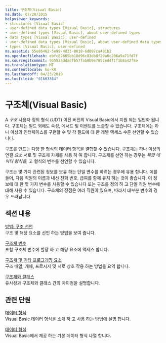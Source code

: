 ```yaml
---
title: 구조체(Visual Basic)
ms.date: 07/20/2015
helpviewer_keywords:
- structures [Visual Basic]
- user-defined data types [Visual Basic], structures
- user-defined types [Visual Basic], about user-defined types
- data types [Visual Basic], user-defined
- user-defined data types [Visual Basic], about user-defined data types
- types [Visual Basic], user-defined
ms.assetid: 55e86462-5e99-4d33-8018-6d097ca491b2
ms.openlocfilehash: ebfc82665bb18d96c83db8f29a6c206a9a71fd7f
ms.sourcegitcommit: 9b552addadfb57fab0b9e7852ed4f1f1b8a42f8e
ms.translationtype: MT
ms.contentlocale: ko-KR
ms.lasthandoff: 04/23/2019
ms.locfileid: "61663364"
---
```

# <a name="structures-visual-basic"></a>구조체(Visual Basic)
A *구조* 사용자 정의 형식 (UDT) 이전 버전의 Visual Basic에서 지원 되는 일반화 됩니다. 구조체는 필드 외에도 속성, 메서드 및 이벤트를 노출할 수 있습니다. 구조체에는 하나 이상의 인터페이스를 구현할 수 및 각 필드에 대 한 개별 액세스 수준 선언할 수 있습니다.  
  
 구조를 만드는 다양 한 형식의 데이터 항목을 결합할 수 있습니다. 구조체는 하나 이상의 연결 *요소* 서로 및 구조체 자체를 사용 하 여 합니다. 구조체를 선언 하는 경우는 *복합 데이터 형식을*, 고 형식의 변수를 선언할 수 있습니다.  
  
 구조는 몇 가지 관련된 정보를 보유 하는 단일 변수를 하려는 경우에 유용 합니다. 예를 들어, 다음 직원의 이름과 내선 전화 번호, 급여를 함께 유지 하는 것이 좋습니다. 이 정보에 대 한 몇 가지 변수를 사용할 수 있습니다 또는 구조를 정의 하 고 단일 직원 변수에 대해 사용 수 있습니다. 구조체의 장점은 여러 직원이 있으며, 따라서 대부분 변수의 경우 드러납니다.  
  
## <a name="in-this-section"></a>섹션 내용  
 [방법: 구조 선언](../../../../visual-basic/programming-guide/language-features/data-types/how-to-declare-a-structure.md)  
 구조 및 해당 요소를 선언 하는 방법을 보여 줍니다.  
  
 [구조체 변수](../../../../visual-basic/programming-guide/language-features/data-types/structure-variables.md)  
 포함 구조체 변수에 할당 하 고 해당 요소에 액세스 합니다.  
  
 [구조체 및 기타 프로그래밍 요소](../../../../visual-basic/programming-guide/language-features/data-types/structures-and-other-programming-elements.md)  
 구조 배열, 개체, 프로시저 및 서로 상호 작용 하는 방법을 요약 합니다.  
  
 [구조체와 클래스](../../../../visual-basic/programming-guide/language-features/data-types/structures-and-classes.md)  
 유사성과 구조체와 클래스 간의 차이점을 설명합니다.  
  
## <a name="related-sections"></a>관련 단원  
 [데이터 형식](../../../../visual-basic/programming-guide/language-features/data-types/index.md)  
 Visual Basic 데이터 형식을 소개 하 고 사용 하는 방법에 설명 합니다.  
  
 [데이터 형식](../../../../visual-basic/language-reference/data-types/index.md)  
 Visual Basic에서 제공 하는 기본 데이터 형식 나열 합니다.
